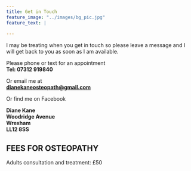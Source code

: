 ```yaml
---
title: Get in Touch
feature_image: "../images/bg_pic.jpg"
feature_text: |
   
---
```

I may be treating when you get in touch so please leave a message and I will get back to you as soon as I am available.

Please phone or text for an appointment  
**Tel: 07312 919840**  

Or email me at  
**dianekaneosteopath@gmail.com** 

Or find me on Facebook  

**Diane Kane**  
**Woodridge Avenue**  
**Wrexham**  
**LL12 8SS**  

## FEES FOR OSTEOPATHY
Adults consultation and treatment: £50 

